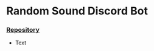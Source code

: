 # Random Sound Discord Bot

### [Repository](https://github.com/ChandlerJayCalkins/RandomSoundBot)

- Text
